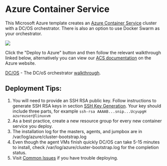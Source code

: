 # Azure Container Service

This Microsoft Azure template creates an [Azure Container Service](https://azure.microsoft.com/en-us/services/container-service/) cluster with a DC/OS orchestrator. There is also an option to use Docker Swarm as your orchestrator. 

<a href="https://portal.azure.com/#create/Microsoft.Template/uri/https%3A%2F%2Fraw.githubusercontent.com%2FTamasSzerb%2Fazure-quickstart-templates%2Fmy%2F101-acs-dcos%2Fazuredeploy.json%3fnocache" target="_blank"><img src="http://azuredeploy.net/deploybutton.png"/></a>

Click the "Deploy to Azure" button and then follow the relevant walkthrough linked below, alternatively you can view our [ACS documentation](https://azure.microsoft.com/en-us/documentation/services/container-service/) on the Azure website.

[DC/OS](https://github.com/Azure/azure-quickstart-templates/blob/master/101-acs-dcos/docs/DCOSWalkthrough.md) - The DC/oS orchestrator [walkthrough](https://github.com/Azure/azure-quickstart-templates/blob/master/101-acs-dcos/docs/DCOSWalkthrough.md).

## Deployment Tips:
1. You will need to provide an SSH RSA public key.  Follow instructions to generate SSH RSA keys in section [SSH Key Generation](https://github.com/Azure/azure-quickstart-templates/blob/master/101-acs-dcos/docs/SSHKeyManagement.md#ssh-key-generation).  Your key should include three parts, for example ```ssh-rsa AAAAB...snip...UcyupgH azureuser@linuxvm```
2. As a best practice, create a new resource group for every new container service you deploy.
3. The installation log for the masters, agents, and jumpbox are in /var/log/azure/cluster-bootstrap.log
4. Even though the agent VMs finish quickly DC/OS can take 5-15 minutes to install, check /var/log/azure/cluster-bootstrap.log for the completion status.
5. Visit [Common Issues](https://github.com/Azure/azure-quickstart-templates/blob/master/101-acs-dcos/docs/CommonIssues.md) if you have trouble deploying.

